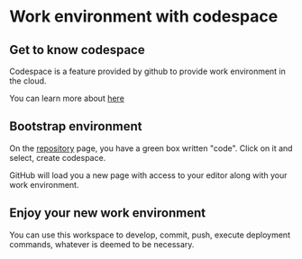 # Work environment with codespace

## Get to know codespace

Codespace is a feature provided by github to provide work environment in the cloud.

You can learn more about [here](https://github.com/features/codespaces)

## Bootstrap environment

On the [repository] page, you have a green box written "code". Click on it and select, create codespace.

GitHub will load you a new page with access to your editor along with your work environment.

## Enjoy your new work environment

You can use this workspace to develop, commit, push, execute deployment commands, whatever is deemed to be necessary.


[codespace]: https://github.com/settings/codespaces
[repository]: https://github.com/scality/metalk8s
